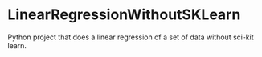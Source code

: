# LinearRegressionWithoutSKLearn
Python project that does a linear regression of a set of data without sci-kit learn.
